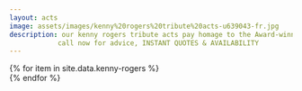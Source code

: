 ```yaml
---
layout: acts
image: assets/images/kenny%20rogers%20tribute%20acts-u639043-fr.jpg
description: our kenny rogers tribute acts pay homage to the Award-winning singer/songwriter. Kenny Rogers has enjoyed enormous success on both the country and pop charts with hits like Lucille, The Gambler, Islands in the Stream, Lady and  Morning Desire.kenny rogers has been wowing fans for over sixty years and these tribute acts pay homage to his great legacy. country fans will love these shows as they cover all of  kenny’s hits.the look and sound of mr rogers being recreated is remarkable. these long standing professional acts will bring the house down. if your  looking for success with your event look no further these are sure fire hit shows.our kenny rogers tribute shows have all the warmth and fun of the real thing. to avoid disappointment get your date secured. <hr>
            call now for advice, INSTANT QUOTES & AVAILABILITY
---
```


<div class="row mt-4 mb-4">
  {% for item in site.data.kenny-rogers %}
    <div class="col-md-4 mb-5">
      <div class="card border-0 shadow h-100">
        <a href="/acts/{{ item.title | slugify }}">
          <img class="card-img-top" src="{{ item.image_src }}" alt="" />
        </a>
      </div>
    </div>
  {% endfor %}
</div>